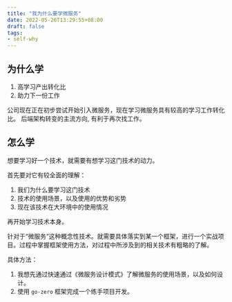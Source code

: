 ```yaml
---
title: "我为什么要学微服务"
date: 2022-05-26T13:29:55+08:00
draft: false
tags:
- self-why
---
```


## 为什么学

1. 高学习产出转化比
2. 助力下一份工作


公司现在正在初步尝试开始引入微服务，现在学习微服务具有较高的学习工作转化比。
后端架构转变的主流方向, 有利于再次找工作。


## 怎么学

想要学习好一个技术，就需要有想学习这门技术的动力。

首先要对它有较全面的理解：

1. 我们为什么要学习这门技术
2. 技术的使用场景，以及使用的优势和劣势
3. 现在该技术在大环境中的使用情况

再开始学习技术本身。

针对于“微服务”这种概念性技术。就需要具体落实到某一个框架，进行一个实战项目。过程中掌握框架使用方法，对过程中所涉及到的相关技术有粗略的了解。


具体方法：

1. 我想先通过快速通过《微服务设计模式》了解微服务的使用场景，以及如何设计。
2. 使用 `go-zero` 框架完成一个练手项目开发。

